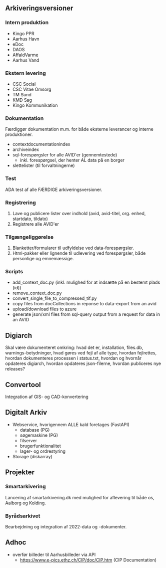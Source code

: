 ## Arkiveringsversioner
### Intern produktion
- Kingo PPR
- Aarhus Havn
- eDoc
- DAOS
- AffaldVarme
- Aarhus Vand


### Ekstern levering
- CSC Social
- CSC Vitae Omsorg
- TM Sund
- KMD Sag
- Kingo Kommunikation


### Dokumentation
Færdiggør dokumentation m.m. for både eksterne leverancer og interne produktioner.
- contextdocumentationindex
- archiveindex
- sql-forespørgsler for alle AVID'er (gennemtestede)
  - inkl. forespørgsel, der henter AL data på en borger
- slettelister (til forvaltningerne)


### Test
ADA test af alle FÆRDIGE arkiveringsversioner.


### Registrering
1. Lave og publicere lister over indhold (avid, avid-titel, org. enhed, startdato, tildato)
2. Registrere alle AVID'er


### Tilgængeliggørelse
1. Blanketter/formularer til udfyldelse ved data-forespørgsler.
2. Html-pakker eller lignende til udlevering ved forespørgsler, både personlige og emnemæssige.


### Scripts
- add_context_doc.py (inkl. mulighed for at indsætte på en bestemt plads (id))
- remove_context_doc.py
- convert_single_file_to_compressed_tif.py
- copy files from docCollections in reponse to data-export from an avid
- upload/download files to azure
- generate json/xml files from sql-query output from a request for data in an AVID


## Digiarch
Skal være dokumenteret omkring: hvad det er, installation, files.db, warnings-betydninger, hvad gøres ved fejl af alle type, hvordan fejlrettes, hvordan dokumenteres processen i status.txt, hvordan og hvornår opdateres digiarch, hvordan opdateres json-filerne, hvordan publiceres nye releases?

## Convertool
Integration af GIS- og CAD-konvertering

## Digitalt Arkiv
- Webservice, hvorigennem ALLE kald foretages (FastAPI)
  - database (PG)
  - søgemaskine (PG)
  - filserver 
  - brugerfunktionalitet
  - lager- og ordrestyring
- Storage (diskarray)


## Projekter
### Smartarkivering
Lancering af smartarkivering.dk med mulighed for aflevering til både os, Aalborg og Kolding.


### Byrådsarkivet
Bearbejdning og integration af 2022-data og -dokumenter.


## Adhoc
- overfør billeder til Aarhusbilleder via API
  - https://www.e-pics.ethz.ch/CIP/doc/CIP.htm (CIP Documentation)
